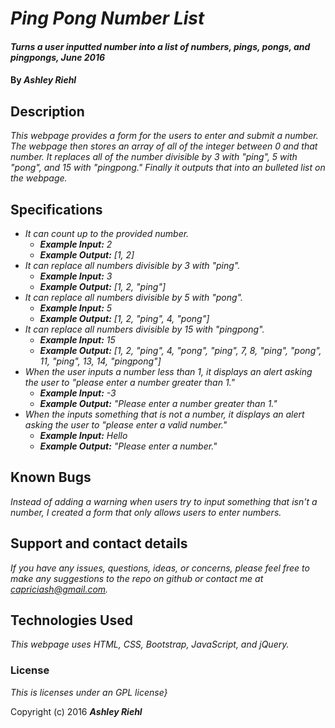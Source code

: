 # _Ping Pong Number List_

#### _Turns a user inputted number into a list of numbers, pings, pongs, and pingpongs, June 2016_

#### By _**Ashley Riehl**_

## Description

_This webpage provides a form for the users to enter and submit a number.  The webpage then stores an array of all of the integer between 0 and that number.  It replaces all of the number divisible by 3 with "ping", 5 with "pong", and 15 with "pingpong." Finally it outputs that into an bulleted list on the webpage._

## Specifications

* _It can count up to the provided number._
  * _**Example Input:** 2_
  * _**Example Output:** [1, 2]_
* _It can replace all numbers divisible by 3 with "ping"._
  * _**Example Input:** 3_
  * _**Example Output:** [1, 2, "ping"]_
* _It can replace all numbers divisible by 5 with "pong"._
  * _**Example Input:** 5_
  * _**Example Output:** [1, 2, "ping", 4, "pong"]_
* _It can replace all numbers divisible by 15 with "pingpong"._
  * _**Example Input:** 15_
  * _**Example Output:** [1, 2, "ping", 4, "pong", "ping", 7, 8, "ping", "pong", 11, "ping", 13, 14, "pingpong"]_
* _When the user inputs a number less than 1, it displays an alert asking the user to "please enter a number greater than 1."_
  * _**Example Input:** -3_
  * _**Example Output:** "Please enter a number greater than 1."_
* _When the inputs something that is not a number, it displays an alert asking the user to "please enter a valid number."_
  * _**Example Input:** Hello_
  * _**Example Output:** "Please enter a number."_

## Known Bugs

_Instead of adding a warning when users try to input something that isn't a number, I created a form that only allows users to enter numbers._

## Support and contact details

_If you have any issues, questions, ideas, or concerns, please feel free to make any suggestions to the repo on github or contact me at capriciash@gmail.com._

## Technologies Used

_This webpage uses HTML, CSS, Bootstrap, JavaScript, and jQuery._

### License

*This is licenses under an GPL license}*

Copyright (c) 2016 **_Ashley Riehl_**
